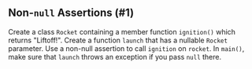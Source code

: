 ## Non-`null` Assertions (#1)

Create a class `Rocket` containing a member function `ignition()` which returns
"Liftoff!". Create a function `launch` that has a nullable `Rocket` parameter.
Use a non-null assertion to call `ignition` on `rocket`.
In `main()`, make sure that `launch` throws an exception if you pass `null`
there.